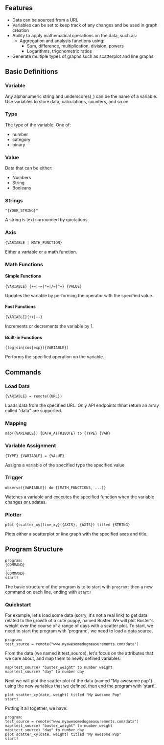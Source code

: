 ## Features
- Data can be sourced from a URL
- Variables can be set to keep track of any changes and be used in graph creation
- Ability to apply mathematical operations on the data, such as:
  -  Aggregation and analysis functions using:
     - Sum, difference, multiplication, division, powers	
     - Logarithms, trigonometric ratios
- Generate multiple types of graphs such as scatterplot and line graphs



## Basic Definitions

### Variable
Any alphanumeric string and underscores(_) can be the name of a variable. Use variables to store data, calculations, counters, and so on. 

### Type
The type of the variable. One of:
- number
- category
- binary

### Value
Data that can be either:
- Numbers
- String
- Booleans

### Strings
```
"{YOUR_STRING}"
```
A string is text surrounded by quotations. 


### Axis
```
{VARIABLE | MATH_FUNCTION}
```
Either a variable or a math function.

### Math Functions
#### Simple Functions
```
{VARIABLE} {+=|-=|*=|/=|^=} {VALUE}
```
Updates the variable by performing the operator with the specified value.

#### Fast Functions
```
{VARIABLE}{++|--}
```
Increments or decrements the variable by 1.

#### Built-in Functions
```
{log|sin|cos|exp}({VARIABLE})
```
Performs the specified operation on the variable.

## Commands

### Load Data
```
{VARIABLE} = remote({URL})
```
Loads data from the specified URL. Only API endpoints thhat return an array called "data" are supported.

### Mapping
```
map({VARIABLE}) {DATA_ATTRIBUTE} to {TYPE} {VAR}
```

### Variable Assignment
```
{TYPE} {VARIABLE} = {VALUE}
```
Assigns a variable of the specified type the specified value.

### Trigger
```
observe({VARIABLE}) do {[MATH_FUNCTIONS, ...]}
```
Watches a variable and executes the specified function when the variable changes or updates. 

### Plotter 
```
plot {scatter_xy|line_xy}({AXIS}, {AXIS}) titled {STRING}
```
Plots either a scatterplot or line graph with the specified axes and title. 

## Program Structure

```
program:
{COMMAND}
...
{COMMAND}
start!
```
The basic structure of the program is to to start with `program:` then a new command on each line, ending with `start!`


### Quickstart
For example, let's load some data (sorry, it's not a real link) to get data related to the growth of a cute puppy, named Buster. We will plot Buster's weight over the course of a range of days with a scatter plot. To start, we need to start the program with 'program:', we need to load a data source. 
```
program:
test_source = remote("www.myawesomedogmeasurements.com/data")
```
From the data (we named it test_source), let's focus on the attributes that we care about, and map them to newly defined variables.

```
map(test_source) "buster_weight" to number weight
map(test_source) "day" to number day
```
Next we will plot the scatter plot of the data (named "My awesome pup") using the new variables that we defined, then end the program with 'start!'.
```
plot scatter_xy(date, weight) titled "My Awesome Pup"
start!
```

Putting it all together, we have:
```
program:
test_source = remote("www.myawesomedogmeasurements.com/data")
map(test_source) "buster_weight" to number weight
map(test_source) "day" to number day
plot scatter_xy(date, weight) titled "My Awesome Pup"
start!
```

